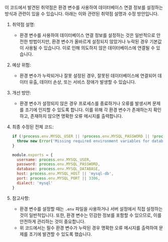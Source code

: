 이 코드에서 발견된 취약점은 환경 변수를 사용하여 데이터베이스 연결 정보를 설정하는 방식과 관련이 있을 수 있습니다. 아래는 이와 관련된 취약점 설명과 수정 방안입니다.

1. 취약점 설명:
   - 환경 변수를 사용하여 데이터베이스 연결 정보를 설정하는 것은 일반적으로 안전한 방법이지만, 환경 변수가 올바르게 설정되지 않았거나 누락된 경우 기본값이 사용될 수 있습니다. 이로 인해 의도하지 않은 데이터베이스에 연결될 수 있습니다.

2. 예상 위험:
   - 환경 변수가 누락되거나 잘못 설정된 경우, 잘못된 데이터베이스에 연결되어 데이터 유출, 데이터 손상, 또는 서비스 장애가 발생할 수 있습니다.

3. 개선 방안:
   - 환경 변수가 설정되지 않은 경우 프로세스를 종료하거나 오류를 발생시켜 문제를 조기에 인지할 수 있도록 합니다. 이를 위해 각 환경 변수가 존재하는지 확인하고, 존재하지 않으면 명확한 오류 메시지를 출력합니다.

4. 최종 수정된 전체 코드:
   ```javascript
   if (!process.env.MYSQL_USER || !process.env.MYSQL_PASSWORD || !process.env.MYSQL_DATABASE || !process.env.MYSQL_HOST) {
     throw new Error('Missing required environment variables for database connection');
   }

   module.exports = {
     username: process.env.MYSQL_USER,
     password: process.env.MYSQL_PASSWORD,
     database: process.env.MYSQL_DATABASE,
     host: process.env.MYSQL_HOST || 'mysql-db',
     port: process.env.MYSQL_PORT || 3306,
     dialect: 'mysql'
   }
   ```

5. 참고사항:
   - 환경 변수를 설정할 때는 `.env` 파일을 사용하거나 서버 설정에서 직접 설정하는 것이 일반적입니다. 또한, 환경 변수는 민감한 정보를 포함할 수 있으므로, 이를 안전하게 관리하는 것이 중요합니다.
   - 위 코드에서는 필수 환경 변수가 누락된 경우 명확한 오류 메시지를 출력하여 문제를 조기에 발견할 수 있도록 했습니다.